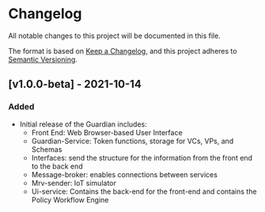 # Changelog
All notable changes to this project will be documented in this file.

The format is based on [Keep a Changelog](https://keepachangelog.com/en/1.0.0/),
and this project adheres to [Semantic Versioning](https://semver.org/spec/v2.0.0.html).

## [v1.0.0-beta] - 2021-10-14

### Added

- Initial release of the Guardian includes: 
  - Front End: Web Browser-based User Interface
  - Guardian-Service: Token functions, storage for VCs, VPs, and Schemas
  - Interfaces: send the structure for the information from the front end to the back end
  - Message-broker: enables connections between services
  - Mrv-sender: IoT simulator
  - Ui-service: Contains the back-end for the front-end and contains the Policy Workflow Engine




